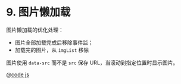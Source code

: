# 9. 图片懒加载

图片懒加载的优化处理：

- 图片全部加载完成后移除事件监；
- 加载完的图片，从 `imgList` 移除

图片使用 `data-src` 而不是 `src` 保存 URL，当滚动到指定位置时显示图片。

@[code js](./src/09-image-lazyload.js)
